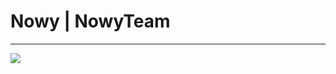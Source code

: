 <h1>Nowy | NowyTeam</h1>
<hr/>
<img src='https://media.tenor.com/6loh4oi0es8AAAAC/killua-gon.gif'>

